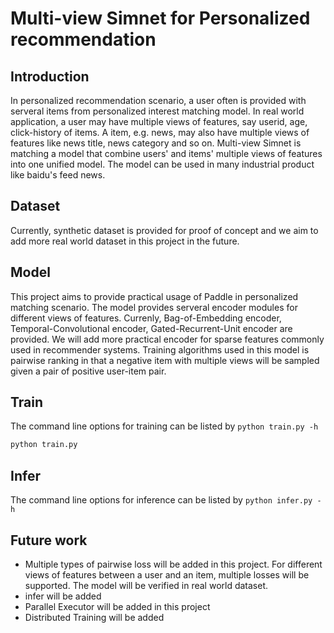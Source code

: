 # Multi-view Simnet for Personalized recommendation

## Introduction
In personalized recommendation scenario, a user often is provided with serveral items from personalized interest matching model. In real world application, a user may have multiple views of features, say userid, age, click-history of items. A item, e.g. news, may also have multiple views of features like news title, news category and so on. Multi-view Simnet is matching a model that combine users' and items' multiple views of features into one unified model. The model can be used in many industrial product like baidu's feed news.

## Dataset
Currently, synthetic dataset is provided for proof of concept and we aim to add more real world dataset in this project in the future.

## Model
This project aims to provide practical usage of Paddle in personalized matching scenario. The model provides serveral encoder modules for different views of features. Currenly, Bag-of-Embedding encoder, Temporal-Convolutional encoder, Gated-Recurrent-Unit encoder are provided. We will add more practical encoder for sparse features commonly used in recommender systems. Training algorithms used in this model is pairwise ranking in that a negative item with multiple views will be sampled given a pair of positive user-item pair.

## Train
The command line options for training can be listed by `python train.py -h`
```bash
python train.py 
```

## Infer
The command line options for inference can be listed by `python infer.py -h`

## Future work
- Multiple types of pairwise loss will be added in this project. For different views of features between a user and an item, multiple losses will be supported. The model will be verified in real world dataset.
- infer will be added
- Parallel Executor will be added in this project
- Distributed Training will be added

